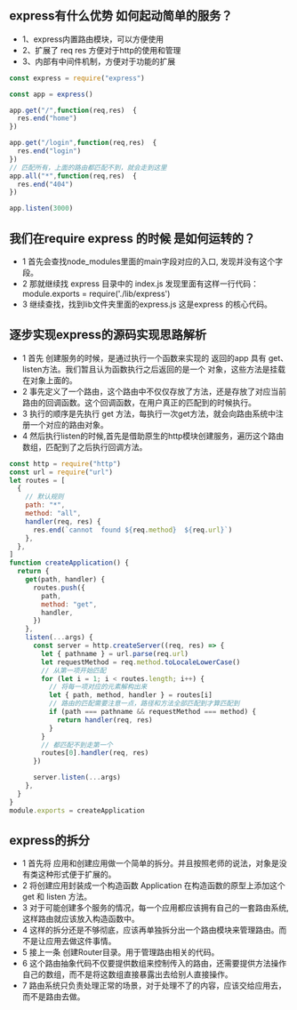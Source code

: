 ## express有什么优势 如何起动简单的服务？
- 1、express内置路由模块，可以方便使用
- 2、扩展了 req res 方便对于http的使用和管理
- 3、内部有中间件机制，方便对于功能的扩展

```js
const express = require("express")

const app = express()

app.get("/",function(req,res)  {
  res.end("home")
})

app.get("/login",function(req,res)  {
  res.end("login")
})
// 匹配所有，上面的路由都匹配不到，就会走到这里
app.all("*",function(req,res)  {
  res.end("404")
})

app.listen(3000)
```

## 我们在require express 的时候 是如何运转的？
- 1 首先会查找node_modules里面的main字段对应的入口, 发现并没有这个字段。
- 2 那就继续找 express 目录中的 index.js 发现里面有这样一行代码：module.exports = require('./lib/express')
- 3 继续查找，找到lib文件夹里面的express.js 这是express 的核心代码。

## 逐步实现express的源码实现思路解析
- 1 首先 创建服务的时候，是通过执行一个函数来实现的 返回的app 具有 get、listen方法。我们暂且认为函数执行之后返回的是一个 对象，这些方法是挂载在对象上面的。
- 2 事先定义了一个路由，这个路由中不仅仅存放了方法，还是存放了对应当前路由的回调函数。这个回调函数，在用户真正的匹配到的时候执行。
- 3 执行的顺序是先执行 get 方法，每执行一次get方法，就会向路由系统中注册一个对应的路由对象。
- 4 然后执行listen的时候,首先是借助原生的http模块创建服务，遍历这个路由数组，匹配到了之后执行回调方法。
```js
const http = require("http")
const url = require("url")
let routes = [
  {
    // 默认规则
    path: "*",
    method: "all",
    handler(req, res) {
      res.end(`cannot  found ${req.method}  ${req.url}`)
    },
  },
]
function createApplication() {
  return {
    get(path, handler) {
      routes.push({
        path,
        method: "get",
        handler,
      })
    },
    listen(...args) {
      const server = http.createServer((req, res) => {
        let { pathname } = url.parse(req.url)
        let requestMethod = req.method.toLocaleLowerCase()
        // 从第一项开始匹配
        for (let i = 1; i < routes.length; i++) {
          // 将每一项对应的元素解构出来
          let { path, method, handler } = routes[i]
          // 路由的匹配需要注意一点，路径和方法全部匹配到才算匹配到
          if (path === pathname && requestMethod === method) {
            return handler(req, res)
          }
        }
        // 都匹配不到走第一个
        routes[0].handler(req, res)
      })

      server.listen(...args)
    },
  }
}
module.exports = createApplication
```

## express的拆分
- 1 首先将 应用和创建应用做一个简单的拆分。并且按照老师的说法，对象是没有类这种形式便于扩展的。
- 2 将创建应用封装成一个构造函数 Application 在构造函数的原型上添加这个get 和 listen 方法。
- 3 对于可能创建多个服务的情况，每一个应用都应该拥有自己的一套路由系统, 这样路由就应该放入构造函数中。
- 4 这样的拆分还是不够彻底，应该再单独拆分出一个路由模块来管理路由。而不是让应用去做这件事情。
- 5 接上一条 创建Router目录。用于管理路由相关的代码。
- 6 这个路由抽象代码不仅要提供数组来控制传入的路由，还需要提供方法操作自己的数组，而不是将这数组直接暴露出去给别人直接操作。
- 7 路由系统只负责处理正常的场景，对于处理不了的内容，应该交给应用去，而不是路由去做。